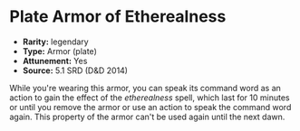 
# Plate Armor of Etherealness

* **Rarity:** legendary
* **Type:** Armor (plate)
* **Attunement:** Yes
* **Source:** 5.1 SRD (D&D 2014)


While you're wearing this armor, you can speak its command word as an action to gain the effect of the _etherealness_ spell, which last for 10 minutes or until you remove the armor or use an action to speak the command word again. This property of the armor can't be used again until the next dawn.
